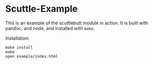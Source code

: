 # Scuttle-Example

This is an example of the scuttlebutt module in action. It is built with
pandoc, and node, and installed with `make`. 

Installation:

```
make install
make
open example/index.html
```
